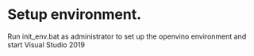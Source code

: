 # Setup environment.
Run init_env.bat as administrator to set up the openvino environment and start Visual Studio 2019
